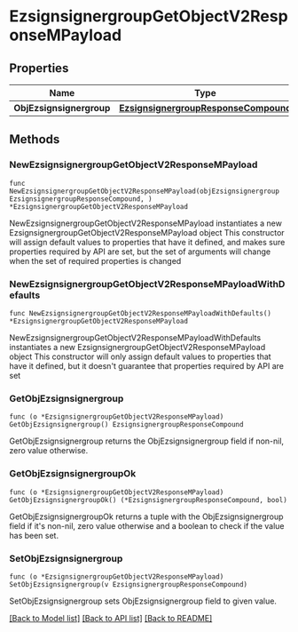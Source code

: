 # EzsignsignergroupGetObjectV2ResponseMPayload

## Properties

Name | Type | Description | Notes
------------ | ------------- | ------------- | -------------
**ObjEzsignsignergroup** | [**EzsignsignergroupResponseCompound**](EzsignsignergroupResponseCompound.md) |  | 

## Methods

### NewEzsignsignergroupGetObjectV2ResponseMPayload

`func NewEzsignsignergroupGetObjectV2ResponseMPayload(objEzsignsignergroup EzsignsignergroupResponseCompound, ) *EzsignsignergroupGetObjectV2ResponseMPayload`

NewEzsignsignergroupGetObjectV2ResponseMPayload instantiates a new EzsignsignergroupGetObjectV2ResponseMPayload object
This constructor will assign default values to properties that have it defined,
and makes sure properties required by API are set, but the set of arguments
will change when the set of required properties is changed

### NewEzsignsignergroupGetObjectV2ResponseMPayloadWithDefaults

`func NewEzsignsignergroupGetObjectV2ResponseMPayloadWithDefaults() *EzsignsignergroupGetObjectV2ResponseMPayload`

NewEzsignsignergroupGetObjectV2ResponseMPayloadWithDefaults instantiates a new EzsignsignergroupGetObjectV2ResponseMPayload object
This constructor will only assign default values to properties that have it defined,
but it doesn't guarantee that properties required by API are set

### GetObjEzsignsignergroup

`func (o *EzsignsignergroupGetObjectV2ResponseMPayload) GetObjEzsignsignergroup() EzsignsignergroupResponseCompound`

GetObjEzsignsignergroup returns the ObjEzsignsignergroup field if non-nil, zero value otherwise.

### GetObjEzsignsignergroupOk

`func (o *EzsignsignergroupGetObjectV2ResponseMPayload) GetObjEzsignsignergroupOk() (*EzsignsignergroupResponseCompound, bool)`

GetObjEzsignsignergroupOk returns a tuple with the ObjEzsignsignergroup field if it's non-nil, zero value otherwise
and a boolean to check if the value has been set.

### SetObjEzsignsignergroup

`func (o *EzsignsignergroupGetObjectV2ResponseMPayload) SetObjEzsignsignergroup(v EzsignsignergroupResponseCompound)`

SetObjEzsignsignergroup sets ObjEzsignsignergroup field to given value.



[[Back to Model list]](../README.md#documentation-for-models) [[Back to API list]](../README.md#documentation-for-api-endpoints) [[Back to README]](../README.md)



